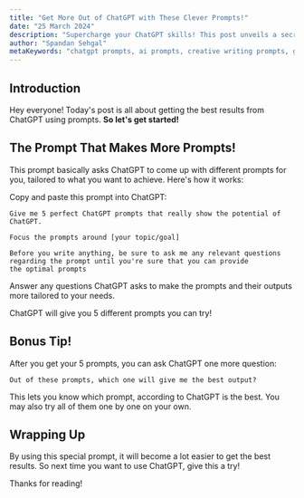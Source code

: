 ```yaml
---
title: "Get More Out of ChatGPT with These Clever Prompts!"
date: "25 March 2024"
description: "Supercharge your ChatGPT skills! This post unveils a secret prompt that unlocks a treasure trove of creative prompts for all your projects."
author: "Spandan Sehgal"
metaKeywords: "chatgpt prompts, ai prompts, creative writing prompts, get better results from chatgpt, ai writing assistant tips, how to use chatgpt prompts effectively, best prompts to use with chatgpt, unlock the potential of chatgpt with prompts, ChatGPT prompts, best chatgpt prompts, useful chatgpt prompts, ChatGPT, prompts "
---
```

## Introduction
Hey everyone! Today's post is all about getting the best results from ChatGPT using prompts. **So let's get started!**

## The Prompt That Makes More Prompts!

This prompt basically asks ChatGPT to come up with different prompts for you, tailored to what you want to achieve. Here's how it works:

Copy and paste this prompt into ChatGPT:

```
Give me 5 perfect ChatGPT prompts that really show the potential of ChatGPT.

Focus the prompts around [your topic/goal]

Before you write anything, be sure to ask me any relevant questions regarding the prompt until you're sure that you can provide the optimal prompts
```

Answer any questions ChatGPT asks to make the prompts and their outputs more tailored to your needs.

ChatGPT will give you 5 different prompts you can try!

## Bonus Tip!

After you get your 5 prompts, you can ask ChatGPT one more question: 

```
Out of these prompts, which one will give me the best output?
```

This lets you know which prompt, according to ChatGPT is the best. You may also try all of them one by one on your own.
## Wrapping Up

By using this special prompt, it will become a lot easier to get the best results. So next time you want to use ChatGPT, give this a try!

Thanks for reading!